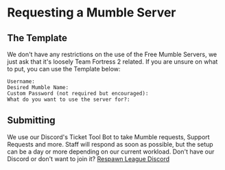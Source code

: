 # Requesting a Mumble Server

## The Template
We don't have any restrictions on the use of the Free Mumble Servers, we just ask that it's loosely Team Fortress 2 related. If you are unsure on what to put, you can use the Template below:

```
Username: 
Desired Mumble Name: 
Custom Password (not required but encouraged):
What do you want to use the server for?:
```

## Submitting
We use our Discord's Ticket Tool Bot to take Mumble requests, Support Requests and more. Staff will respond as soon as possible, but the setup can be a day or more depending on our current workload.
Don't have our Discord or don't want to join it?
[Respawn League Discord](http://discord.rsl.tf/)